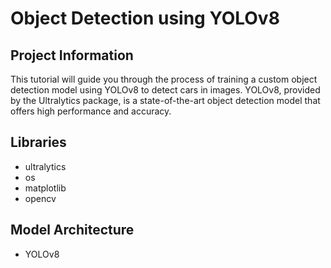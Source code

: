 # Object Detection using YOLOv8
## Project Information

This tutorial will guide you through the process of training a custom object detection model using YOLOv8 to detect cars in images. YOLOv8, provided by the Ultralytics package, is a state-of-the-art object detection model that offers high performance and accuracy.

## Libraries

- ultralytics
- os
- matplotlib
- opencv

## Model Architecture

- YOLOv8
